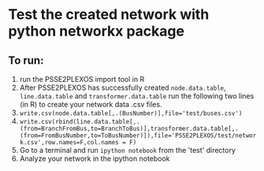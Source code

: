 # Test the created network with python networkx package

## To run:
1. run the PSSE2PLEXOS import tool in R
2. After PSSE2PLEXOS has successfully created ```node.data.table```, ```line.data.table``` and ```transformer.data.table``` run the following two lines (in R) to create your network data .csv files.
 1. ```write.csv(node.data.table[,.(BusNumber)],file='test/buses.csv')```
 2. ```write.csv(rbind(line.data.table[,.(from=BranchFromBus,to=BranchToBus)],transformer.data.table[,.(from=FromBusNumber,to=ToBusNumber)]),file='PSSE2PLEXOS/test/network.csv',row.names=F,col.names = F)```
3. Go to a terminal and run ```ipython notebook```  from the 'test' directory
4. Analyze your network in the ipython notebook
